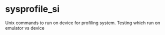 # sysprofile_si

Unix commands to run on device for profiling system. Testing which run on emulator vs device
